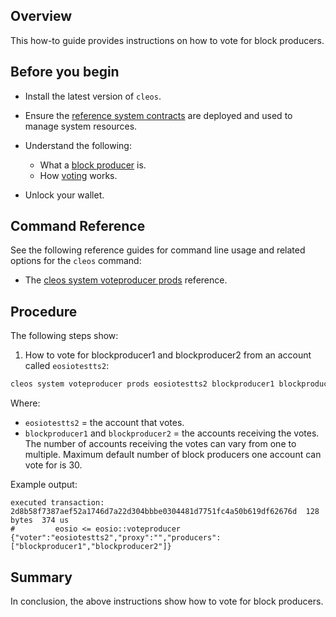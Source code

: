 ## Overview

This how-to guide provides instructions on how to vote for block producers.

## Before you begin

* Install the latest version of `cleos`.

* Ensure the [reference system contracts](https://developers.eos.io/manuals/eosio.contracts/v1.9/build-and-deploy) are deployed and used to manage system resources.

* Understand the following:
  * What a [block producer](https://developers.eos.io/welcome/v2.1/protocol-guides/consensus_protocol/#11-block-producers) is.
  * How [voting](https://developers.eos.io/manuals/eosio.contracts/v1.9/key-concepts/vote) works.

* Unlock your wallet.

## Command Reference

See the following reference guides for command line usage and related options for the `cleos` command:

* The [cleos system voteproducer prods](https://developers.eos.io/manuals/eos/v2.1/cleos/command-reference/system/system-voteproducer-prods) reference.

## Procedure

The following steps show:

1. How to vote for blockproducer1 and blockproducer2 from an account called `eosiotestts2`:

```sh
cleos system voteproducer prods eosiotestts2 blockproducer1 blockproducer2
```

Where:

* `eosiotestts2` = the account that votes.
* `blockproducer1` and `blockproducer2` = the accounts receiving the votes. The number of accounts receiving the votes can vary from one to multiple. Maximum default number of block producers one account can vote for is 30.

Example output:

```console
executed transaction: 2d8b58f7387aef52a1746d7a22d304bbbe0304481d7751fc4a50b619df62676d  128 bytes  374 us
#         eosio <= eosio::voteproducer          {"voter":"eosiotestts2","proxy":"","producers":["blockproducer1","blockproducer2"]}
```

## Summary

In conclusion, the above instructions show how to vote for block producers.
